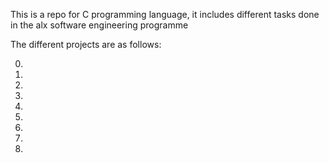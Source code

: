 This is a repo for C programming language, it includes different tasks done in the alx software engineering programme

The different projects are as follows:

0)

1)

2)

3)

4)

5)

6)

7)

8)
